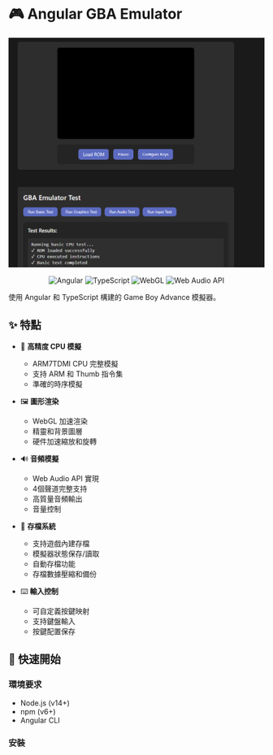 # 🎮 Angular GBA Emulator

<p align="center">
  <img src="angular_gba.png" alt="GBA Emulator Preview" width="600">
</p>

<p align="center">
  <img src="https://img.shields.io/badge/Angular-DD0031?style=for-the-badge&logo=angular&logoColor=white" alt="Angular">
  <img src="https://img.shields.io/badge/TypeScript-007ACC?style=for-the-badge&logo=typescript&logoColor=white" alt="TypeScript">
  <img src="https://img.shields.io/badge/WebGL-990000?style=for-the-badge&logo=webgl&logoColor=white" alt="WebGL">
  <img src="https://img.shields.io/badge/Web%20Audio%20API-FF3E00?style=for-the-badge" alt="Web Audio API">
</p>

使用 Angular 和 TypeScript 構建的 Game Boy Advance 模擬器。

## ✨ 特點

- 🎯 **高精度 CPU 模擬**

  - ARM7TDMI CPU 完整模擬
  - 支持 ARM 和 Thumb 指令集
  - 準確的時序模擬
- 🖼️ **圖形渲染**

  - WebGL 加速渲染
  - 精靈和背景圖層
  - 硬件加速縮放和旋轉
- 🔊 **音頻模擬**

  - Web Audio API 實現
  - 4個聲道完整支持
  - 高質量音頻輸出
  - 音量控制
- 💾 **存檔系統**

  - 支持遊戲內建存檔
  - 模擬器狀態保存/讀取
  - 自動存檔功能
  - 存檔數據壓縮和備份
- ⌨️ **輸入控制**

  - 可自定義按鍵映射
  - 支持鍵盤輸入
  - 按鍵配置保存

## 🚀 快速開始

### 環境要求

- Node.js (v14+)
- npm (v6+)
- Angular CLI

### 安裝
